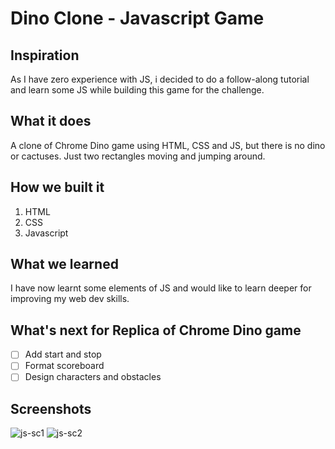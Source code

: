 # Dino Clone - Javascript Game

## Inspiration

As I have zero experience with JS, i decided to do a follow-along tutorial and learn some JS while building this game for the challenge. 

## What it does

A clone of Chrome Dino game using HTML, CSS and JS, but there is no dino or cactuses. Just two rectangles moving and jumping around.

## How we built it

1. HTML
2. CSS
3. Javascript

## What we learned

I have now learnt some elements of JS and would like to learn deeper for improving my web dev skills.

## What's next for Replica of Chrome Dino game

- [ ] Add start and stop
- [ ] Format scoreboard
- [ ] Design characters and obstacles 

## Screenshots

![js-sc1](https://user-images.githubusercontent.com/68789441/149109037-991d5295-7524-4ba5-a358-d0d9504c7633.png)
![js-sc2](https://user-images.githubusercontent.com/68789441/149109025-95ddfb46-57b2-4ae2-b5c9-a47a2469b987.png)




